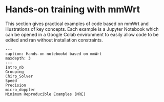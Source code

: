 # Hands-on training with mmWrt

This section gives practical examples of code based on mmWrt and illustrations of key concepts.
Each example is a Jupyter Notebook which can be opened in a Google Colab environment to easily allow code to be edited 
and ran without installation constraints.

```{toctree}
---
caption: Hands-on notebookd based on mmWrt
maxdepth: 3
---
Intro_nb
Grouping
Chirp_Solver
Speed
Precision
micro_doppler
Minimum Reproducible Examples (MRE)
```